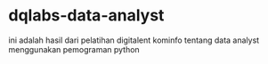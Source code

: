 # dqlabs-data-analyst
ini adalah hasil dari pelatihan digitalent kominfo tentang data analyst menggunakan pemograman python
